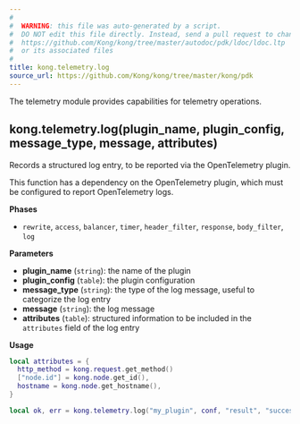 ```yaml
---
#
#  WARNING: this file was auto-generated by a script.
#  DO NOT edit this file directly. Instead, send a pull request to change
#  https://github.com/Kong/kong/tree/master/autodoc/pdk/ldoc/ldoc.ltp
#  or its associated files
#
title: kong.telemetry.log
source_url: https://github.com/Kong/kong/tree/master/kong/pdk
---
```


The telemetry module provides capabilities for telemetry operations.



## kong.telemetry.log(plugin_name, plugin_config, message_type, message, attributes)

Records a structured log entry, to be reported via the OpenTelemetry plugin.

 This function has a dependency on the OpenTelemetry plugin, which must be
 configured to report OpenTelemetry logs.


**Phases**

* `rewrite`, `access`, `balancer`, `timer`, `header_filter`,
         `response`, `body_filter`, `log`

**Parameters**

* **plugin_name** (`string`):  the name of the plugin
* **plugin_config** (`table`):  the plugin configuration
* **message_type** (`string`):  the type of the log message, useful to categorize
         the log entry
* **message** (`string`):  the log message
* **attributes** (`table`):  structured information to be included in the
         `attributes` field of the log entry

**Usage**

``` lua
local attributes = {
  http_method = kong.request.get_method()
  ["node.id"] = kong.node.get_id(),
  hostname = kong.node.get_hostname(),
}

local ok, err = kong.telemetry.log("my_plugin", conf, "result", "successful operation", attributes)
```


